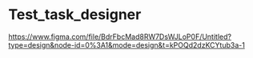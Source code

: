 # Test_task_designer

https://www.figma.com/file/BdrFbcMad8RW7DsWJLoP0F/Untitled?type=design&node-id=0%3A1&mode=design&t=kPOQd2dzKCYtub3a-1
